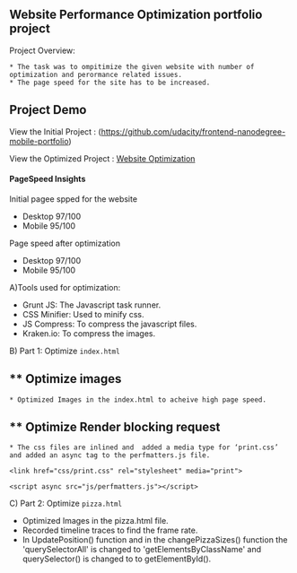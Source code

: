## Website Performance Optimization portfolio project
Project Overview:
  
	* The task was to ompitimize the given website with number of optimization and perormance related issues.
	* The page speed for the site has to be increased.
Project Demo
------------	
View the Initial Project : (https://github.com/udacity/frontend-nanodegree-mobile-portfolio)

View the Optimized Project : [Website Optimization](https://jayalakshmi1994.github.io/)


#### PageSpeed Insights
Initial pagee spped for the website

* Desktop 97/100
* Mobile 95/100

Page speed after optimization

* Desktop 97/100
* Mobile 95/100


A)Tools used for optimization:

* Grunt JS: The Javascript task runner.
* CSS Minifier: Used to minify css.
* JS Compress: To compress the javascript files.
* Kraken.io: To compress the images.



B) Part 1: Optimize `index.html`

** Optimize images
------------------
	* Optimized Images in the index.html to acheive high page speed.
  
** Optimize Render blocking request
-----------------------------------
	* The css files are inlined and  added a media type for ‘print.css’ and added an async tag to the perfmatters.js file.
	 
	<link href="css/print.css" rel="stylesheet" media="print">
    
    <script async src="js/perfmatters.js"></script>


C) Part 2: Optimize `pizza.html`

* Optimized Images in the pizza.html file.
* Recorded timeline traces to find the frame rate.
* In UpdatePosition() function and in the  changePizzaSizes() function the 'querySelectorAll' is changed to 'getElementsByClassName' and querySelector() is changed to to getElementById().


